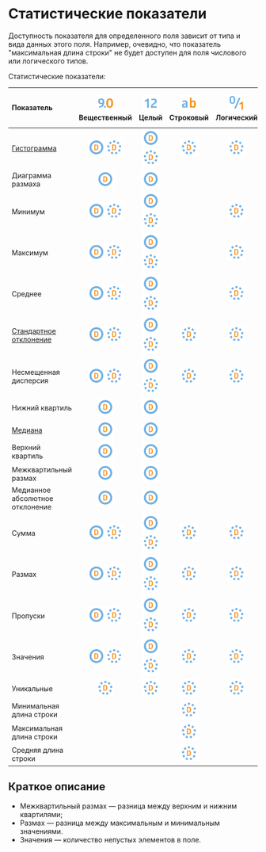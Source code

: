 # Статистические показатели

Доступность показателя для определенного поля зависит от типа и вида данных этого поля. Например, очевидно, что показатель "максимальная длина строки" не будет доступен для поля числового или логического типов.

Статистические показатели:

|Показатель|![](../../media/app/icons/datatype-18/datatype-default-03.svg) Вещественный|![](../../media/app/icons/datatype-18/datatype-default-02.svg) Целый|![](../../media/app/icons/datatype-18/datatype-default-01.svg) Строковый|![](../../media/app/icons/datatype-18/datatype-default-04.svg) Логический|![](../../media/app/icons/datatype-18/datatype-default-05.svg) Дата/Время|
|:-|:-:|:-:|:-:|:-:|:-:|
|[Гистограмма](https://wiki.loginom.ru/articles/histogram.html)|![](../../media/app/icons/datatype-18/datatype-default-08.svg)![](../../media/app/icons/datatype-18/datatype-default-09.svg)|![](../../media/app/icons/datatype-18/datatype-default-08.svg) ![](../../media/app/icons/datatype-18/datatype-default-09.svg)|![](../../media/app/icons/datatype-18/datatype-default-09.svg)|![](../../media/app/icons/datatype-18/datatype-default-09.svg)|![](../../media/app/icons/datatype-18/datatype-default-08.svg) ![](../../media/app/icons/datatype-18/datatype-default-09.svg)|
|Диаграмма размаха|![](../../media/app/icons/datatype-18/datatype-default-08.svg)|![](../../media/app/icons/datatype-18/datatype-default-08.svg)|||![](../../media/app/icons/datatype-18/datatype-default-08.svg)|
|Минимум|![](../../media/app/icons/datatype-18/datatype-default-08.svg)![](../../media/app/icons/datatype-18/datatype-default-09.svg)|![](../../media/app/icons/datatype-18/datatype-default-08.svg) ![](../../media/app/icons/datatype-18/datatype-default-09.svg)||![](../../media/app/icons/datatype-18/datatype-default-09.svg)|![](../../media/app/icons/datatype-18/datatype-default-08.svg) ![](../../media/app/icons/datatype-18/datatype-default-09.svg)|
|Максимум|![](../../media/app/icons/datatype-18/datatype-default-08.svg)![](../../media/app/icons/datatype-18/datatype-default-09.svg)|![](../../media/app/icons/datatype-18/datatype-default-08.svg) ![](../../media/app/icons/datatype-18/datatype-default-09.svg)||![](../../media/app/icons/datatype-18/datatype-default-09.svg)|![](../../media/app/icons/datatype-18/datatype-default-08.svg) ![](../../media/app/icons/datatype-18/datatype-default-09.svg)|
|Среднее|![](../../media/app/icons/datatype-18/datatype-default-08.svg)![](../../media/app/icons/datatype-18/datatype-default-09.svg)|![](../../media/app/icons/datatype-18/datatype-default-08.svg) ![](../../media/app/icons/datatype-18/datatype-default-09.svg)||![](../../media/app/icons/datatype-18/datatype-default-09.svg)|![](../../media/app/icons/datatype-18/datatype-default-08.svg) ![](../../media/app/icons/datatype-18/datatype-default-09.svg)|
|[Стандартное отклонение](https://wiki.loginom.ru/articles/mean-square-deviation.html)|![](../../media/app/icons/datatype-18/datatype-default-08.svg)![](../../media/app/icons/datatype-18/datatype-default-09.svg)|![](../../media/app/icons/datatype-18/datatype-default-08.svg) ![](../../media/app/icons/datatype-18/datatype-default-09.svg)| ![](../../media/app/icons/datatype-18/datatype-default-09.svg)|![](../../media/app/icons/datatype-18/datatype-default-09.svg)|![](../../media/app/icons/datatype-18/datatype-default-08.svg) ![](../../media/app/icons/datatype-18/datatype-default-09.svg)|
|Несмещенная дисперсия|![](../../media/app/icons/datatype-18/datatype-default-08.svg)![](../../media/app/icons/datatype-18/datatype-default-09.svg)|![](../../media/app/icons/datatype-18/datatype-default-08.svg) ![](../../media/app/icons/datatype-18/datatype-default-09.svg)|![](../../media/app/icons/datatype-18/datatype-default-09.svg)|![](../../media/app/icons/datatype-18/datatype-default-09.svg)||
|Нижний квартиль|![](../../media/app/icons/datatype-18/datatype-default-08.svg)|![](../../media/app/icons/datatype-18/datatype-default-08.svg)|||![](../../media/app/icons/datatype-18/datatype-default-08.svg)|
|[Медиана](https://wiki.loginom.ru/articles/median.html)|![](../../media/app/icons/datatype-18/datatype-default-08.svg)|![](../../media/app/icons/datatype-18/datatype-default-08.svg)|||![](../../media/app/icons/datatype-18/datatype-default-08.svg)|
|Верхний квартиль|![](../../media/app/icons/datatype-18/datatype-default-08.svg)|![](../../media/app/icons/datatype-18/datatype-default-08.svg)|||![](../../media/app/icons/datatype-18/datatype-default-08.svg)|
|Межквартильный размах|![](../../media/app/icons/datatype-18/datatype-default-08.svg)|![](../../media/app/icons/datatype-18/datatype-default-08.svg)|||![](../../media/app/icons/datatype-18/datatype-default-08.svg)|
|Медианное абсолютное отклонение|![](../../media/app/icons/datatype-18/datatype-default-08.svg)|![](../../media/app/icons/datatype-18/datatype-default-08.svg)|||![](../../media/app/icons/datatype-18/datatype-default-08.svg)|
|Сумма|![](../../media/app/icons/datatype-18/datatype-default-08.svg)![](../../media/app/icons/datatype-18/datatype-default-09.svg)|![](../../media/app/icons/datatype-18/datatype-default-08.svg) ![](../../media/app/icons/datatype-18/datatype-default-09.svg)|![](../../media/app/icons/datatype-18/datatype-default-09.svg)|![](../../media/app/icons/datatype-18/datatype-default-09.svg)||
|Размах|![](../../media/app/icons/datatype-18/datatype-default-08.svg)![](../../media/app/icons/datatype-18/datatype-default-09.svg)|![](../../media/app/icons/datatype-18/datatype-default-08.svg) ![](../../media/app/icons/datatype-18/datatype-default-09.svg)|![](../../media/app/icons/datatype-18/datatype-default-09.svg)|![](../../media/app/icons/datatype-18/datatype-default-09.svg)|![](../../media/app/icons/datatype-18/datatype-default-08.svg) ![](../../media/app/icons/datatype-18/datatype-default-09.svg)|
|Пропуски|![](../../media/app/icons/datatype-18/datatype-default-08.svg)![](../../media/app/icons/datatype-18/datatype-default-09.svg)|![](../../media/app/icons/datatype-18/datatype-default-08.svg) ![](../../media/app/icons/datatype-18/datatype-default-09.svg)|![](../../media/app/icons/datatype-18/datatype-default-09.svg)|![](../../media/app/icons/datatype-18/datatype-default-09.svg)|![](../../media/app/icons/datatype-18/datatype-default-08.svg) ![](../../media/app/icons/datatype-18/datatype-default-09.svg)|
|Значения|![](../../media/app/icons/datatype-18/datatype-default-08.svg)![](../../media/app/icons/datatype-18/datatype-default-09.svg)|![](../../media/app/icons/datatype-18/datatype-default-08.svg) ![](../../media/app/icons/datatype-18/datatype-default-09.svg)|![](../../media/app/icons/datatype-18/datatype-default-09.svg)|![](../../media/app/icons/datatype-18/datatype-default-09.svg)|![](../../media/app/icons/datatype-18/datatype-default-08.svg) ![](../../media/app/icons/datatype-18/datatype-default-09.svg)|
|Уникальные|![](../../media/app/icons/datatype-18/datatype-default-09.svg)| ![](../../media/app/icons/datatype-18/datatype-default-09.svg)|![](../../media/app/icons/datatype-18/datatype-default-09.svg)|![](../../media/app/icons/datatype-18/datatype-default-09.svg)|![](../../media/app/icons/datatype-18/datatype-default-09.svg)|
|Минимальная длина строки|||![](../../media/app/icons/datatype-18/datatype-default-09.svg)|||
|Максимальная длина строки|||![](../../media/app/icons/datatype-18/datatype-default-09.svg)|||
|Средняя длина строки|||![](../../media/app/icons/datatype-18/datatype-default-09.svg)||  |

## Краткое описание

* Межквартильный размах — разница между верхним и нижним квартилями;
* Размах — разница между максимальным и минимальным значениями.
* Значения — количество непустых элементов в поле.